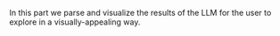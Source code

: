 In this part we parse and visualize the results of the LLM for the user to explore in a visually-appealing way.